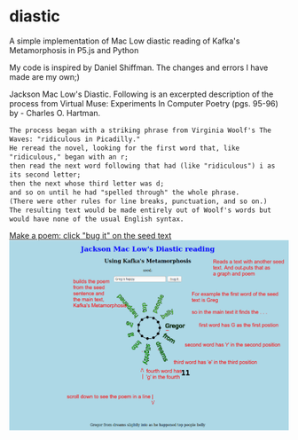 # diastic
A simple implementation of Mac Low diastic reading of Kafka's Metamorphosis in P5.js and Python

My code is inspired by Daniel Shiffman. The changes and errors I have made are my own;)

 Jackson Mac Low's Diastic. Following is an excerpted description of the process from Virtual Muse: Experiments In Computer Poetry (pgs. 95-96) by - Charles O. Hartman.

    The process began with a striking phrase from Virginia Woolf's The Waves: "ridiculous in Picadilly." 
    He reread the novel, looking for the first word that, like "ridiculous," began with an r; 
    then read the next word following that had (like "ridiculous") i as its second letter; 
    then the next whose third letter was d; 
    and so on until he had "spelled through" the whole phrase. 
    (There were other rules for line breaks, punctuation, and so on.) 
    The resulting text would be made entirely out of Woolf's words but would have none of the usual English syntax. 
 [Make a poem: click "bug it" on the seed text](https://editor.p5js.org/greggelong/present/Hy8jQ_bTh)
![diastic explainer](diasticExplain.png)
